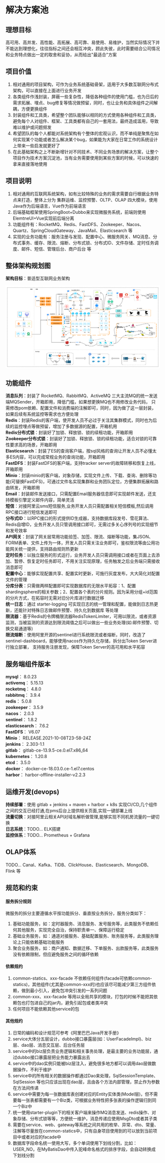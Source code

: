 # 解决方案池
## 理想目标  
高可用、高并发、高性能、高拓展、高可靠、易使用、易维护，当然实际情况下并不能达到理想化，往往指标之间还会相互冲突，顾此失彼，此时需要结合公司情况和业务特点做出一定的取舍和妥协，从而给出"最适合"方案  

## 项目价值  
1. 相对通用的项目架构，可作为业务系统基础骨架，适用于大多数互联网分布式架构，可以直接在上面进行业务开发  
2. 各类组件作浅封装，屏蔽一些复杂性，降低各种组件的使用门槛，也为日后的需求拓展、埋点、bug修复等情况做预留，同时，也让业务和具体组件之间解耦，方便更换组件  
3. 封装组件和工具类，希望整个团队能够以相同的方式使用各种组件和工具类，避免每个人对组件、框架、工具类都有自己的一套用法，最终造成滥用，导致难以维护或问题频发  
4. 希望团队的每个人都能对系统架构有个整体的宏观认识，而不单纯是聚焦在如何实现某个功能或者怎么解决某个bug，如果能为大家在日常工作的系统设计上带来一些启发就更好了  
5. 在此基础架构之上不断新增针对不同技术、不同业务场景的解决方案，让整个项目作为技术方案沉淀池，当有业务需要使用到某些方案的时候，可以快速的拿来直接落地使用  

## 项目说明  
1. 相对通用的互联网系统架构，如有比较特殊的业务的需求需要自行根据业务特点来打造，整体上分为 集群运维、监控预警、OLTP、OLAP 四大模块，使用Java作为后端语言，Vue作为前端语言  
2. 后端基础框架使用SpringBoot+Dubbo来实现微服务系统，前端则使用ElemtneUI+Vue实现前后端分离  
3. 功能组件有：RocketMQ、Redis、FastDFS、Zookeeper、Nacos、Quartz、SpringCloudGateway、JavaMail、Elasticsearch 等  
4. 实现的业务功能有：服务注册与发现、配置中心、微服务网关、MQ消息、分布式事务、缓存、限流、熔断、分布式锁、分布式ID、文件存储、定时任务调度、邮件、短信、管理后台、商户后台 等  

## 整体架构规划图
**架构目标**：普适型互联网业务架构
  
![arch_pic](./docs/images/微服务架构图.png)

## 功能组件  
**消息队列**：封装了 RocketMQ、RabbitMQ、ActiveMQ 三大主流MQ的统一发送端MQSender，开箱即用，降低门槛，如果想更换MQ也不用修改业务代码，
只需修改pom依赖、配置文件和消费端的注解即可，同时，因为做了这一层封装，如果后续有系统监控等需求也方便处理   
**Redis**：封装Redis的客户端，使开发人员不必过于关注其集群模式，同时也为后续的监控埋点等做预留，增加了多数据源的配置，开箱机用  
**Redis分布式锁**：封装好了加锁、释放锁、锁的续租功能，开箱即用  
**Zookeeper分布式锁**：封装好了加锁、释放锁、锁的续租功能，适合对锁的可靠性要求高的场景，开箱即用  
**Elasticsearch**：封装了ES的查询客户端，按sql风格的查询让开发人员不必懂太多ES内容，可以完成常规业务的查询功能，开箱即用  
**FastDFS**：封装FastDFS的客户端，支持tracker server的故障转移和恢复上线，开箱即用  
**Minio**：封装minio的客户端，对象存储，实现文件上传、下载、查询、删除等功能(可替换FastDFS)，可通过文件名实现集群和业务团队定位，方便集群拓展和路由转发，开箱即用  
**Email**：封装邮件发送接口，只需配置Email服务器信息即可实现邮件发送，还支持模板引擎定义邮件内容，简单灵活  
**短信**：对接阿里云sms短信服务,业务开发人员只需配置相关短信模板,然后调用RPC接口进行短信发送即可  
**分布式ID**：以RPC接口的形式提供ID生成器，支持数据库段发号、雪花算法、Redis自增ID，业务开发人员只管调用接口即可，无需过多关心序列号的实现细节和发号效率  
**API网关**：封装了网关层常用功能验签、加签、限流、熔断等功能，集JSON、FORM表单、文件上传为一体，开发人员只需关注业务即可，鉴权限流等由公用功能网关统一提供，支持路由规则热更新  
**定时任务**：以独立服务的形式运行，业务开发人员只需调用接口或者在页面上去添加、暂停、恢复定时任务即可，不用关注实现原理，任务触发之后业务端只需接收消息即可  
**配置中心**：能够实现配置共享、配置实时更新，可施行灰度发布，大大简化对配置文件的管理  
**分库分表**：只需做两样配置即可实现数据库的无限水平拓容：1、配置shardingsphere的相关参数；2、配置各个表的分片规则。因为采用分组+id范围的分片方式，在拓容时无需对旧分片库进行数据迁移  
**统一日志**：通过 starter-logging 可实现日志的统一管理和配置，能做到日志热更新，还能针对特殊日志做邮件预警、持久化到数据库 等处理  
**限流器**：基于Redis的令牌桶限流器RedisTokenLimiter，可用以限流，或者资源监测，当被监测的资源达到限流阈值之后可以做出一些业务处理(如:邮件预警、切换交易通道等)  
**限流熔断**：使用阿里开源的sentinel进行系统限流或者熔断，同时，改造了sentinel-dashboard，能够使用nacos作为持久化存储，拆分出Token Server进行独立部署，
支持服务注册发现，保障Token Server的高可用和水平拓容  

## 服务端组件版本  
**mysql**：          8.0.23  
**activemq**：       5.15.13    
**rocketmq**：       4.8.0  
**rabbitmq**：       3.9.4  
**redis**：          5.0.8  
**zookeeper**：      3.5.9  
**nacos**：          2.0.3  
**sentinel**：       1.8.2  
**elasticsearch**：  7.6.2  
**FastDFS**：        V6.07  
**Minio**：          RELEASE.2021-10-08T23-58-24Z  
**jenkins**：        2.303-1.1  
**gitlab**：         gitlab-ce-13.9.5-ce.0.el7.x86_64  
**kubernetes**：     1.20.8  
**etcd**：           3.5.0  
**docker**：         docker-ce-18.03.0.ce-1.el7.centos  
**harbor**：         harbor-offline-installer-v2.2.3  

## 运维开发(devops)  
**持续部署**：使用 gitlab + jenkins + maven + harbor + k8s 实现CI/CD,几个组件之间的交互已经打通,在pms后台上提供相关页面,实现一键部署上线  
**流量切换**：对接阿里云相关API对域名解析做管理,能够实现不同机房流量的一键切换  
**日志系统**：TODO... ELK搭建  
**监控体系**：TODO... Prometheus + Grafana  

## OLAP体系  
TODO... Canal、Kafka、TiDB、ClickHouse、Elasticsearch、MongoDB、Flink 等

## 规范和约束
#### 服务拆分规则
微服务的拆分主要遵循水平按功能拆分、垂直按业务拆分，服务分类如下：  
1. 基础功能服务，如：定时器服务、消息服务、发号服务等，此类服务不依赖任何其他服务，实现完全自治，保持职责单一、保障运行稳定  
2. 基础业务服务，如：通道对接服务、基础配置服务、账务服务等，此类服务理论上只能依赖基础功能服务  
3. 聚合业务服务，如：商户通知、数据迁移、下单服务、出款服务等，此类服务没有依赖限制，但应避免服务之间的循环依赖  

#### 依赖规约
1. common-statics、xxx-facade 不依赖任何组件(facade可依赖common-statics)，其他组件(尤其是common-xxx的)也应该尽可能减少第三方组件依赖，做到最小引入，避免包冲突引发的一系列问题  
2. common-xxx、xxx-facade 等用以全局共享的模块，打包的时候不能把其依赖包也打包进自己的jar内，避免引起包或者类冲突
3. 任何项目不能依赖其他service的包

#### 其他规约
1. 日常的编码和设计规范可参考《阿里巴巴Java开发手册》
2. service大体分五层设计，dubbo接口暴露层(如：UserFacadeImpl)、biz层、dao层、消息交互层、后台任务层
3. service中的biz层负责业务逻辑和相关事务处理，是最主要的业务功能层，通过dubbo接口暴露层把业务能力暴露出去
4. service中的dao实例只能被biz层注入，避免很多地方都可以调用dao层做数据操作，不利于维护
5. service中的所有相关的数据操作都通过Dao来处理，SqlSessionTemplate、SqlSession 等也只应该出现在dao层，且由各个方法内部管理，禁止作为参数在方法间传递
6. service中需要为每一张数据库表创建对应的Entity实体类(Model层)，但不需要每一张表都需要有一个Biz类，可根据业务特性把多张表的操作逻辑归到同一个Biz中
7. 统一使用starter-plugin下的相关客户端来操作MQ消息发送、redis操作、对象存储、分布式锁等等，方便统一维护，消息传递应使用MsgDto或者其子类
8. 需要在service、web、gateway等系统之间共用的枚举、异常、dto、常量、注解等尽量放在common-statics中，只有自身项目使用到的可以放到当前项目中或者对应的facade中
9. 数据库字段命名统一使用大写，多个单词使用下划线分割，比如：USER_NO，在MyBatisDao中传入驼峰命名格式的排序字段，会自动转换成下划线分割


